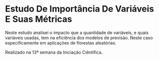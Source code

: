 # Estudo De Importância De Variáveis E Suas Métricas
Neste estudo analisei o impacto que a quantidade de variáveis, e quais variáveis usadas, tem na eficiência dos modelos de previsão. Neste caso especificamente em aplicações de florestas aleatórias.

Realizado na 13ª semana da Iniciação Ciêntifica.